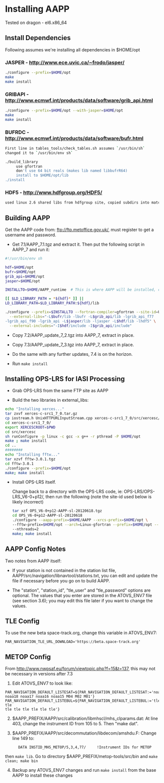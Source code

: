 Installing AAPP
===============

Tested on dragon - el6.x86_64


Install Dependencies
--------------------

Following assumes we're installing all dependencies in $HOME/opt

### JASPER - http://www.ece.uvic.ca/~frodo/jasper/
```bash
./configure --prefix=$HOME/opt
make
make install
```

### GRIBAPI - http://www.ecmwf.int/products/data/software/grib_api.html
```bash
./configure --prefix=$HOME/opt --with-jasper=$HOME/opt
make
make install
```

### BUFRDC - http://www.ecmwf.int/products/data/software/bufr.html
```bash
First line in tables_tools/check_tables.sh assumes `/usr/bin/sh`
changed it to `/usr/bin/env sh`

./build_library
     use gfortran
     don't use 64 bit reals (makes lib named libbufrR64)
     install to $HOME/opt/lib
./install
```

### HDF5 - http://www.hdfgroup.org/HDF5/
```bash
used linux 2.6 shared libs from hdfgroup site, copied subdirs into matching $HOME/opt directories
```


Building AAPP
-------------

Get the AAPP code from: ftp://ftp.metoffice.gov.uk/, must register to get a username and password.

* Get 7.1/AAPP_7.1.tgz and extract it. Then put the following script in AAPP_7 and run it:

```bash
#!/usr/bin/env sh

hdf=$HOME/opt
bufr=$HOME/opt
grib_api=$HOME/opt
jasper=$HOME/opt

INSTALLTO=$HOME/AAPP_runtime  # This is where AAPP will be installed, can be anywhere

[[ $LD_LIBRARY_PATH = *${hdf}* ]] ||
LD_LIBRARY_PATH=$LD_LIBRARY_PATH:${hdf}/lib

./configure --prefix=$INSTALLTO --fortran-compiler=gfortran --site-id=UWM \
  --external-libs="-L$bufr/lib -lbufr -L$grib_api/lib -lgrib_api_f77
-lgrib_api_f90 -lgrib_api -L$jasper/lib -ljasper -L$hdf/lib -lhdf5" \
  --external-includes="-I$hdf/include -I$grib_api/include"
```

* Copy 7.2/AAPP_update_7_2.tgz into AAPP_7, extract in place.

* Copy 7.3/AAPP_update_7_3.tgz into AAPP_7, extract in place.

* Do the same with any further updates, 7.4 is on the horizon.

* Run `make install`


Installing OPS-LRS for IASI Processing
--------------------------------------

* Grab OPS-LRS from the same FTP site as AAPP

* Build the two libraries in external_libs:
```bash
echo "Installing xerces..."
tar zxvf xerces-c-src1_7_0.tar.gz
cp iostream.h UnixHTTPURLInputStream.cpp xerces-c-src1_7_0/src/xercesc/util/NetAccessors/Socket/.
cd xerces-c-src1_7_0/
export XERCESCROOT=$PWD
cd src/xercesc
sh runConfigure -p linux -c gcc -x g++ -r pthread -P $HOME/opt
make ; make install
cd ..
########
echo "Installing fftw..."
tar xzvf fftw-3.0.1.tgz
cd fftw-3.0.1
./configure --prefix=$HOME/opt
make; make install
```

* Install OPS-LRS itself.

  Change back to a directory with the OPS-LRS code, ie:
  OPS-LRS/OPS-LRS_V6-0+p12/, then run the following (note the 
  site-id used below is likely incorrect)

  ```bash
  tar xzf OPS_V6-0+p12-AAPP-sl-20120618.tgz
  cd OPS_V6-0+p12-AAPP-sl-20120618
  ./configure --aapp-prefix=$HOME/AAPP --xrcs-prefix=$HOME/opt \
  --fftw-prefix=$HOME/opt --arch=Linux-gfortran --prefix=$HOME/opt --site-id=UWM \
  --nthreads=2
  make; make install
  ```


AAPP Config Notes
-----------------

Two notes from AAPP itself:

* If your  station is not contained in the station list file,
AAPP/src/navigation/libnavtool/stations.txt, you can edit and update the file
if necessary before you go on to build AAPP.

* The "station", "station_id", "tle_user" and "tle_password" options are
optional. The values that you enter are stored in the ATOVS_ENV7 file (see
section 3.6); you may edit this file later if you want to change the values.


TLE Config
----------

To use the new beta space-track.org, change this variable in ATOVS_ENV7:

```
PAR_NAVIGATION_TLE_URL_DOWNLOAD='https://beta.space-track.org'
```


METOP Config
------------

From http://www.nwpsaf.eu/forum/viewtopic.php?f=15&t=137, this may not be
necessary in versions after 7.3

1. Edit ATOVS_ENV7 to look like:
```
PAR_NAVIGATION_DEFAULT_LISTESAT=${PAR_NAVIGATION_DEFAULT_LISTESAT:='noaa19
noaa18 noaa17 noaa16 noaa15 M04 M02 M01'}
PAR_NAVIGATION_DEFAULT_LISTEBUL=${PAR_NAVIGATION_DEFAULT_LISTEBUL:='tle tle
tle tle tle tle tle tle'}
```

2. $AAPP_PREFIX/AAPP/src/calibration/libmhscl/mhs_clparams.dat: At line 403,
change the instrument ID from 105 to 5. Then "make dat".

3. $AAPP_PREFIX/AAPP/src/decommutation/libdecom/amshdu.F: Change line 149 to:
```
      DATA INSTID_MHS_METOP/5,3,4,77/     !Instrument IDs for METOP
```
then `make lib`. Go to directory $AAPP_PREFIX/metop-tools/src/bin and `make
clean; make bin`

4. Backup any ATOVS_ENV7 changes and run `make install` from the base AAPP to install these changes



